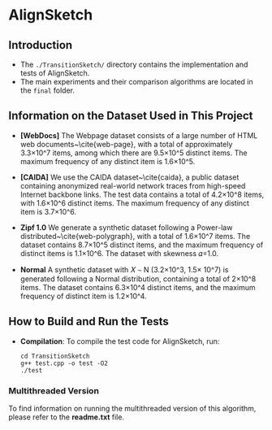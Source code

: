 # AlignSketch

## Introduction
- The `./TransitionSketch/` directory contains the implementation and tests of AlignSketch.
- The main experiments and their comparison algorithms are located in the `final` folder.

## Information on the Dataset Used in This Project

- **[WebDocs]**
The Webpage dataset consists of a large number of HTML web documents~\cite{web-page}, with a total of approximately 3.3×10^7 items, among which there are 9.5×10^5 distinct items. The maximum frequency of any distinct item is 1.6×10^5.
    
- **[CAIDA]**
We use the CAIDA dataset~\cite{caida}, a public dataset containing anonymized real-world network traces from high-speed Internet backbone links. The test data contains a total of 4.2×10^8 items, with 1.6×10^6 distinct items. The maximum frequency of any distinct item is 3.7×10^6.

- **Zipf 1.0**
We generate a synthetic dataset following a Power-law distributed~\cite{web-polygraph}, with a total of 1.6×10^7 items. The dataset contains 8.7×10^5 distinct items, and the maximum frequency of distinct items is 1.1×10^6. The dataset with skewness 𝛼=1.0.

- **Normal**
 A synthetic dataset with 𝑋 ∼ N (3.2×10^3, 1.5× 10^7) is generated following a Normal distribution, containing a total of 2×10^8 items. The dataset contains 6.3×10^4 distinct items, and the maximum frequency of distinct item is 1.2×10^4. 


## How to Build and Run the Tests

- **Compilation**: To compile the test code for AlignSketch, run:

  ```shell
  cd TransitionSketch
  g++ test.cpp -o test -O2
  ./test
  ```

### Multithreaded Version
To find information on running the multithreaded version of this algorithm, please refer to the **readme.txt** file.



